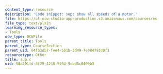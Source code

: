 ```yaml
---
content_type: resource
description: 'Code snippet: sup: show all speeds of a motor.'
file: https://ol-ocw-studio-app-production.s3.amazonaws.com/courses/es-293-lego-robotics-spring-2007/58a201fd8f29424859349cbd5c0400b3_sup.c
file_type: text/plain
learning_resource_types:
- Tools
ocw_type: OCWFile
parent_title: Tools
parent_type: CourseSection
parent_uid: 64fb3db7-fee4-5b1b-3d49-7e084793d0f1
resourcetype: Other
title: sup.c
uid: 58a201fd-8f29-4248-5934-9cbd5c0400b3
---
```

